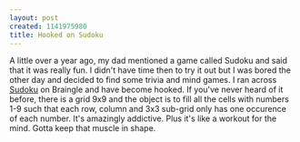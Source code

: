 ```yaml
--- 
layout: post
created: 1141975980
title: Hooked on Sudoku
---
```

A little over a year ago, my dad mentioned a game called Sudoku and said that it was really fun.  I didn't have time then to try it out but I was bored the other day and decided to find some trivia and mind games.  I ran across <a href="http://www.braingle.com/games/sudoku/index.php?play=1">Sudoku</a> on Braingle and have become hooked.  If you've never heard of it before, there is a grid 9x9 and the object is to fill all the cells with numbers 1-9 such that each row, column and 3x3 sub-grid only has one occurence of each number.  It's amazingly addictive.  Plus it's like a workout for the mind.  Gotta keep that muscle in shape.
